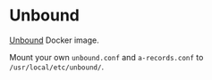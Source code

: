 # Unbound

[Unbound](https://unbound.docs.nlnetlabs.nl/en/latest/) Docker image.

Mount your own `unbound.conf` and `a-records.conf` to `/usr/local/etc/unbound/`.
